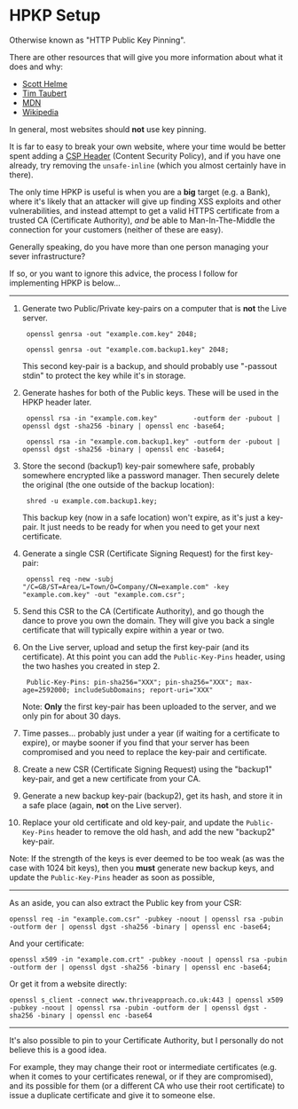 
# HPKP Setup

Otherwise known as "HTTP Public Key Pinning".

There are other resources that will give you more information about what it does and why:

* [Scott Helme](https://scotthelme.co.uk/hpkp-http-public-key-pinning/)
* [Tim Taubert](https://timtaubert.de/blog/2014/10/http-public-key-pinning-explained/)
* [MDN](https://developer.mozilla.org/en/docs/Web/Security/Public_Key_Pinning)
* [Wikipedia](https://en.wikipedia.org/wiki/HTTP_Public_Key_Pinning)

In general, most websites should **not** use key pinning.

It is far to easy to break your own website, where your time would be better spent adding a [CSP Header](https://developer.mozilla.org/en-US/docs/Web/Security/CSP) (Content Security Policy), and if you have one already, try removing the `unsafe-inline` (which you almost certainly have in there).

The only time HPKP is useful is when you are a **big** target (e.g. a Bank), where it's likely that an attacker will give up finding XSS exploits and other vulnerabilities, and instead attempt to get a valid HTTPS certificate from a trusted CA (Certificate Authority), *and* be able to Man-In-The-Middle the connection for your customers (neither of these are easy).

Generally speaking, do you have more than one person managing your sever infrastructure?

If so, or you want to ignore this advice, the process I follow for implementing HPKP is below...

---

1. Generate two Public/Private key-pairs on a computer that is **not** the Live server.

		openssl genrsa -out "example.com.key" 2048;

		openssl genrsa -out "example.com.backup1.key" 2048;

	This second key-pair is a backup, and should probably use "-passout stdin" to protect the key while it's in storage.

2. Generate hashes for both of the Public keys. These will be used in the HPKP header later.

		openssl rsa -in "example.com.key"         -outform der -pubout | openssl dgst -sha256 -binary | openssl enc -base64;

		openssl rsa -in "example.com.backup1.key" -outform der -pubout | openssl dgst -sha256 -binary | openssl enc -base64;

3. Store the second (backup1) key-pair somewhere safe, probably somewhere encrypted like a password manager. Then securely delete the original (the one outside of the backup location):

		shred -u example.com.backup1.key;

	This backup key (now in a safe location) won't expire, as it's just a key-pair. It just needs to be ready for when you need to get your next certificate.

4. Generate a single CSR (Certificate Signing Request) for the first key-pair:

		openssl req -new -subj "/C=GB/ST=Area/L=Town/O=Company/CN=example.com" -key "example.com.key" -out "example.com.csr";

5. Send this CSR to the CA (Certificate Authority), and go though the dance to prove you own the domain. They will give you back a single certificate that will typically expire within a year or two.

6. On the Live server, upload and setup the first key-pair (and its certificate). At this point you can add the `Public-Key-Pins` header, using the two hashes you created in step 2.

		Public-Key-Pins: pin-sha256="XXX"; pin-sha256="XXX"; max-age=2592000; includeSubDomains; report-uri="XXX"

	Note: **Only** the first key-pair has been uploaded to the server, and we only pin for about 30 days.

7. Time passes... probably just under a year (if waiting for a certificate to expire), or maybe sooner if you find that your server has been compromised and you need to replace the key-pair and certificate.

8. Create a new CSR (Certificate Signing Request) using the "backup1" key-pair, and get a new certificate from your CA.

9. Generate a new backup key-pair (backup2), get its hash, and store it in a safe place (again, **not** on the Live server).

10. Replace your old certificate and old key-pair, and update the `Public-Key-Pins` header to remove the old hash, and add the new "backup2" key-pair.

Note: If the strength of the keys is ever deemed to be too weak (as was the case with 1024 bit keys), then you **must** generate new backup keys, and update the `Public-Key-Pins` header as soon as possible,

---

As an aside, you can also extract the Public key from your CSR:

	openssl req -in "example.com.csr" -pubkey -noout | openssl rsa -pubin -outform der | openssl dgst -sha256 -binary | openssl enc -base64;

And your certificate:

	openssl x509 -in "example.com.crt" -pubkey -noout | openssl rsa -pubin -outform der | openssl dgst -sha256 -binary | openssl enc -base64;

Or get it from a website directly:

	openssl s_client -connect www.thriveapproach.co.uk:443 | openssl x509 -pubkey -noout | openssl rsa -pubin -outform der | openssl dgst -sha256 -binary | openssl enc -base64

---

It's also possible to pin to your Certificate Authority, but I personally do not believe this is a good idea.

For example, they may change their root or intermediate certificates (e.g. when it comes to your certificates renewal, or if they are compromised), and its possible for them (or a different CA who use their root certificate) to issue a duplicate certificate and give it to someone else.
